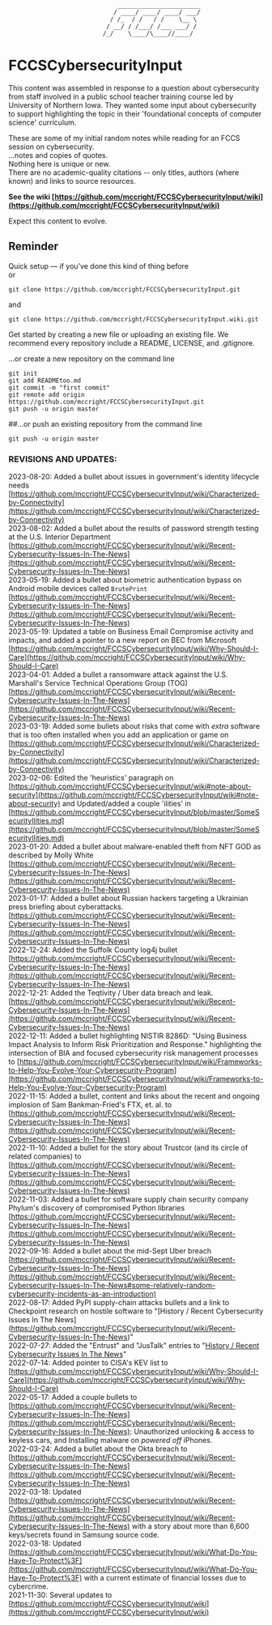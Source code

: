 ```
                              _______________________
                             / ____/ ____/ ____/ ___/
                            / /_  / /   / /    \__ \
                           / __/ / /___/ /___ ___/ /
                          /_/    \____/\____//____/

```
# FCCSCybersecurityInput  

This content was assembled in response to a question about cybersecurity from staff involved in a public school teacher training course led by University of Northern Iowa.  They wanted some input about cybersecurity to support highlighting the topic in their 'foundational concepts of computer science' curriculum.

These are some of my initial random notes while reading for an FCCS session on cybersecurity.  
...notes and copies of quotes.  
Nothing here is unique or new.  
There are no academic-quality citations -- only titles, authors (where known) and links to source resources.  

**See the wiki [https://github.com/mccright/FCCSCybersecurityInput/wiki](https://github.com/mccright/FCCSCybersecurityInput/wiki)**  

Expect this content to evolve.  


Reminder  
--------
Quick setup — if you’ve done this kind of thing before  
or	
```
git clone https://github.com/mccright/FCCSCybersecurityInput.git  
```
and  
```
git clone https://github.com/mccright/FCCSCybersecurityInput.wiki.git  
```

Get started by creating a new file or uploading an existing file. We recommend every repository include a README, LICENSE, and .gitignore.  

…or create a new repository on the command line  
```echo "# FCCSCybersecurityInput" >> READMEtoo.md  
git init  
git add READMEtoo.md  
git commit -m "first commit"  
git remote add origin https://github.com/mccright/FCCSCybersecurityInput.git  
git push -u origin master  
```

##…or push an existing repository from the command line  
```git remote add origin https://github.com/mccright/FCCSCybersecurityInput.git  
git push -u origin master  
```

### REVISIONS AND UPDATES:  
2023-08-20: Added a bullet about issues in government's identity lifecycle needs [https://github.com/mccright/FCCSCybersecurityInput/wiki/Characterized-by-Connectivity](https://github.com/mccright/FCCSCybersecurityInput/wiki/Characterized-by-Connectivity)  
2023-08-02: Added a bullet about the results of password strength testing at the U.S. Interior Department  [https://github.com/mccright/FCCSCybersecurityInput/wiki/Recent-Cybersecurity-Issues-In-The-News](https://github.com/mccright/FCCSCybersecurityInput/wiki/Recent-Cybersecurity-Issues-In-The-News)  
2023-05-19: Added a bullet about biometric authentication bypass on Android mobile devices called ```BrutePrint```  [https://github.com/mccright/FCCSCybersecurityInput/wiki/Recent-Cybersecurity-Issues-In-The-News](https://github.com/mccright/FCCSCybersecurityInput/wiki/Recent-Cybersecurity-Issues-In-The-News)  
2023-05-19: Updated a table on Business Email Compromise activity and impacts, and added a pointer to a new report on BEC from Microsoft [https://github.com/mccright/FCCSCybersecurityInput/wiki/Why-Should-I-Care](https://github.com/mccright/FCCSCybersecurityInput/wiki/Why-Should-I-Care)  
2023-04-01: Added a bullet a ransomware attack against the  U.S. Marshall's Service Technical Operations Group (TOG) [https://github.com/mccright/FCCSCybersecurityInput/wiki/Recent-Cybersecurity-Issues-In-The-News](https://github.com/mccright/FCCSCybersecurityInput/wiki/Recent-Cybersecurity-Issues-In-The-News)  
2023-03-19: Added some bullets about risks that come with *extra* software that is too often installed when you add an application or game on [https://github.com/mccright/FCCSCybersecurityInput/wiki/Characterized-by-Connectivity](https://github.com/mccright/FCCSCybersecurityInput/wiki/Characterized-by-Connectivity)  
2023-02-06: Edited the 'heuristics' paragraph on [https://github.com/mccright/FCCSCybersecurityInput/wiki#note-about-security](https://github.com/mccright/FCCSCybersecurityInput/wiki#note-about-security) and Updated/added a couple 'ilities' in [https://github.com/mccright/FCCSCybersecurityInput/blob/master/SomeSecurityIlities.md](https://github.com/mccright/FCCSCybersecurityInput/blob/master/SomeSecurityIlities.md)  
2023-01-20: Added a bullet about malware-enabled theft from NFT GOD as described by Molly White [https://github.com/mccright/FCCSCybersecurityInput/wiki/Recent-Cybersecurity-Issues-In-The-News](https://github.com/mccright/FCCSCybersecurityInput/wiki/Recent-Cybersecurity-Issues-In-The-News)  
2023-01-17: Added a bullet about Russian hackers targeting a Ukrainian press briefing about cyberattacks. [https://github.com/mccright/FCCSCybersecurityInput/wiki/Recent-Cybersecurity-Issues-In-The-News](https://github.com/mccright/FCCSCybersecurityInput/wiki/Recent-Cybersecurity-Issues-In-The-News)  
2022-12-24: Added the Suffolk County log4j bullet [https://github.com/mccright/FCCSCybersecurityInput/wiki/Recent-Cybersecurity-Issues-In-The-News](https://github.com/mccright/FCCSCybersecurityInput/wiki/Recent-Cybersecurity-Issues-In-The-News)  
2022-12-21: Added the Teqtivity / Uber data breach and leak. [https://github.com/mccright/FCCSCybersecurityInput/wiki/Recent-Cybersecurity-Issues-In-The-News](https://github.com/mccright/FCCSCybersecurityInput/wiki/Recent-Cybersecurity-Issues-In-The-News)  
2022-12-11: Added a bullet highlighting NISTIR  8286D: "Using Business Impact Analysis to Inform Risk Prioritization and Response." highlighting the intersection of BIA and focused cybersecurity risk management processes to [https://github.com/mccright/FCCSCybersecurityInput/wiki/Frameworks-to-Help-You-Evolve-Your-Cybersecurity-Program](https://github.com/mccright/FCCSCybersecurityInput/wiki/Frameworks-to-Help-You-Evolve-Your-Cybersecurity-Program)  
2022-11-15: Added a bullet, content and links about the recent and ongoing implosion of Sam Bankman-Fried's FTX, et. al. to [https://github.com/mccright/FCCSCybersecurityInput/wiki/Recent-Cybersecurity-Issues-In-The-News](https://github.com/mccright/FCCSCybersecurityInput/wiki/Recent-Cybersecurity-Issues-In-The-News)  
2022-11-10: Added a bullet for the story about Trustcor (and its circle of related companies) to [https://github.com/mccright/FCCSCybersecurityInput/wiki/Recent-Cybersecurity-Issues-In-The-News](https://github.com/mccright/FCCSCybersecurityInput/wiki/Recent-Cybersecurity-Issues-In-The-News)  
2022-11-03: Added a bullet for software supply chain security company Phylum's discovery of compromised Python libraries [https://github.com/mccright/FCCSCybersecurityInput/wiki/Recent-Cybersecurity-Issues-In-The-News](https://github.com/mccright/FCCSCybersecurityInput/wiki/Recent-Cybersecurity-Issues-In-The-News)  
2022-09-16: Added a bullet about the mid-Sept Uber breach [https://github.com/mccright/FCCSCybersecurityInput/wiki/Recent-Cybersecurity-Issues-In-The-News](https://github.com/mccright/FCCSCybersecurityInput/wiki/Recent-Cybersecurity-Issues-In-The-News#some-relatively-random-cybersecurity-incidents-as-an-introduction)  
2022-08-17: Added PyPI supply-chain attacks bullets and a link to Checkpoint research on hostile software to "[History / Recent Cybersecurity Issues In The News] (https://github.com/mccright/FCCSCybersecurityInput/wiki/Recent-Cybersecurity-Issues-In-The-News)"  
2022-07-27: Added the "Entrust" and "JusTalk" entries to "[History / Recent Cybersecurity Issues In The News](https://github.com/mccright/FCCSCybersecurityInput/wiki/Recent-Cybersecurity-Issues-In-The-News)"  
2022-07-14: Added pointer to CISA's KEV list to [https://github.com/mccright/FCCSCybersecurityInput/wiki/Why-Should-I-Care](https://github.com/mccright/FCCSCybersecurityInput/wiki/Why-Should-I-Care)  
2022-05-17: Added a couple bullets to [https://github.com/mccright/FCCSCybersecurityInput/wiki/Recent-Cybersecurity-Issues-In-The-News](https://github.com/mccright/FCCSCybersecurityInput/wiki/Recent-Cybersecurity-Issues-In-The-News): Unauthorized unlocking & access to keyless cars, and Installing malware on *powered off* iPhones.  
2022-03-24: Added a bullet about the Okta breach to [https://github.com/mccright/FCCSCybersecurityInput/wiki/Recent-Cybersecurity-Issues-In-The-News](https://github.com/mccright/FCCSCybersecurityInput/wiki/Recent-Cybersecurity-Issues-In-The-News)  
2022-03-18: Updated [https://github.com/mccright/FCCSCybersecurityInput/wiki/Recent-Cybersecurity-Issues-In-The-News](https://github.com/mccright/FCCSCybersecurityInput/wiki/Recent-Cybersecurity-Issues-In-The-News) with a story about more than 6,600 keys/secrets found in Samsung source code.  
2022-03-18: Updated [https://github.com/mccright/FCCSCybersecurityInput/wiki/What-Do-You-Have-To-Protect%3F](https://github.com/mccright/FCCSCybersecurityInput/wiki/What-Do-You-Have-To-Protect%3F) with a current estimate of financial losses due to cybercrime.  
2021-11-30: Several updates to [https://github.com/mccright/FCCSCybersecurityInput/wiki](https://github.com/mccright/FCCSCybersecurityInput/wiki)  
